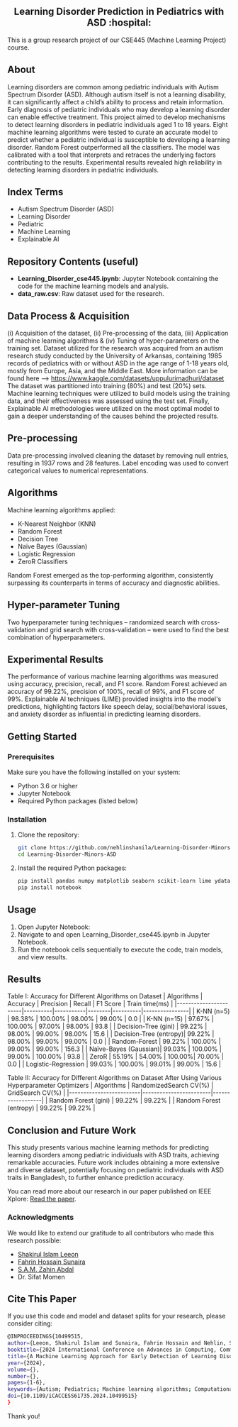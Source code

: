 <h2 align="center"> Learning Disorder Prediction in Pediatrics with ASD :hospital: </h2>


This is a group research project of our CSE445 (Machine Learning Project) course.

## About
Learning disorders are common among pediatric individuals with Autism Spectrum Disorder (ASD). Although autism itself is not a learning disability, it can significantly affect a child’s ability to process and retain information. Early diagnosis of pediatric individuals who may develop a learning disorder can enable effective treatment. This project aimed to develop mechanisms to detect learning disorders in pediatric individuals aged 1 to 18 years. Eight machine learning algorithms were tested to curate an accurate model to predict whether a pediatric individual is susceptible to developing a learning disorder. Random Forest outperformed all the classifiers. The model was calibrated with a tool that interprets and retraces the underlying factors contributing to the results. Experimental results revealed high reliability in detecting learning disorders in pediatric individuals.

## Index Terms
- Autism Spectrum Disorder (ASD)
- Learning Disorder
- Pediatric
- Machine Learning
- Explainable AI

## Repository Contents (useful)
- **Learning_Disorder_cse445.ipynb**: Jupyter Notebook containing the code for the machine learning models and analysis.
- **data_raw.csv**: Raw dataset used for the research.


## Data Process & Acquisition
(i) Acquisition of the dataset,
(ii) Pre-processing of the data,
(iii) Application of machine learning algorithms &
(iv) Tuning of hyper-parameters on the training set.
Dataset utilized for the research was acquired from an autism research study conducted by the University of Arkansas, containing 1985 records of pediatrics with or without ASD in the age range of 1-18 years old, mostly from Europe, Asia, and the Middle East. More information can be found here --> https://www.kaggle.com/datasets/uppulurimadhuri/dataset The dataset was partitioned into training (80%) and test (20%) sets. Machine learning techniques were utilized to build models using the training data, and their effectiveness was assessed using the test set. Finally, Explainable AI methodologies were utilized on the most optimal model to gain a deeper understanding of the causes behind the projected results.

## Pre-processing
Data pre-processing involved cleaning the dataset by removing null entries, resulting in 1937 rows and 28 features. Label encoding was used to convert categorical values to numerical representations.

## Algorithms
Machine learning algorithms applied:
- K-Nearest Neighbor (KNN)
- Random Forest
- Decision Tree
- Naïve Bayes (Gaussian)
- Logistic Regression
- ZeroR Classifiers

Random Forest emerged as the top-performing algorithm, consistently surpassing its counterparts in terms of accuracy and diagnostic abilities.

## Hyper-parameter Tuning
Two hyperparameter tuning techniques – randomized search with cross-validation and grid search with cross-validation – were used to find the best combination of hyperparameters.

## Experimental Results
The performance of various machine learning algorithms was measured using accuracy, precision, recall, and F1 score. Random Forest achieved an accuracy of 99.22%, precision of 100%, recall of 99%, and F1 score of 99%. Explainable AI techniques (LIME) provided insights into the model's predictions, highlighting factors like speech delay, social/behavioral issues, and anxiety disorder as influential in predicting learning disorders.

## Getting Started

### Prerequisites
Make sure you have the following installed on your system:
- Python 3.6 or higher
- Jupyter Notebook
- Required Python packages (listed below)

### Installation
1. Clone the repository:
   ```sh
   git clone https://github.com/nehlinshanila/Learning-Disorder-Minors-ASD.git
   cd Learning-Disorder-Minors-ASD
   ```
   
2. Install the required Python packages:
   ```sh
   pip install pandas numpy matplotlib seaborn scikit-learn lime ydata-profiling
   pip install notebook
   ```

## Usage
1. Open Jupyter Notebook:
2. Navigate to and open Learning_Disorder_cse445.ipynb in Jupyter Notebook.
3. Run the notebook cells sequentially to execute the code, train models, and view results.

## Results
Table I: Accuracy for Different Algorithms on Dataset
| Algorithms            | Accuracy | Precision | Recall | F1 Score | Train time(ms) |
|-----------------------|----------|-----------|--------|----------|----------------|
| K-NN (n=5)            | 98.38%   | 100.00%   | 98.00% | 99.00%   | 0.0            |
| K-NN (n=15)           | 97.67%   | 100.00%   | 97.00% | 98.00%   | 93.8           |
| Decision-Tree (gini)  | 99.22%   | 98.00%    | 99.00% | 98.00%   | 15.6           |
| Decision-Tree (entropy)| 99.22%  | 98.00%    | 99.00% | 99.00%   | 0.0            |
| Random-Forest         | 99.22%   | 100.00%   | 99.00% | 99.00%   | 156.3          |
| Naïve-Bayes (Gaussian)| 99.03%   | 100.00%   | 99.00% | 100.00%  | 93.8           |
| ZeroR                 | 55.19%   | 54.00%    | 100.00%| 70.00%   | 0.0            |
| Logistic-Regression   | 99.03%   | 100.00%   | 99.01% | 99.00%   | 15.6           |

Table II: Accuracy for Different Algorithms on Dataset After Using Various Hyperparameter Optimizers
| Algorithms              | RandomizedSearch CV(%) | GridSearch CV(%) |
|-------------------------|------------------------|------------------|
| Random Forest (gini)    | 99.22%                 | 99.22%           |
| Random Forest (entropy) | 99.22%                 | 99.22%           |


## Conclusion and Future Work
This study presents various machine learning methods for predicting learning disorders among pediatric individuals with ASD traits, achieving remarkable accuracies. Future work includes obtaining a more extensive and diverse dataset, potentially focusing on pediatric individuals with ASD traits in Bangladesh, to further enhance prediction accuracy.


You can read more about our research in our paper published on IEEE Xplore: [Read the paper](https://ieeexplore.ieee.org/document/10499515).

### Acknowledgments
We would like to extend our gratitude to all contributors who made this research possible:
- [Shakirul Islam Leeon](https://github.com/shakirul360)
- [Fahrin Hossain Sunaira](https://github.com/Sunaira1101)
- [S.A.M. Zahin Abdal](https://github.com/ZahinSam1)
- Dr. Sifat Momen

## Cite This Paper
If you use this code and model and dataset splits for your research, please consider citing:
   ```sh
@INPROCEEDINGS{10499515,
  author={Leeon, Shakirul Islam and Sunaira, Fahrin Hossain and Nehlin, Shanila and Abdal, S.A.M. Zahin and Momen, Sifat},
  booktitle={2024 International Conference on Advances in Computing, Communication, Electrical, and Smart Systems (iCACCESS)}, 
  title={A Machine Learning Approach for Early Detection of Learning Disorders in Pediatrics}, 
  year={2024},
  volume={},
  number={},
  pages={1-6},
  keywords={Autism; Pediatrics; Machine learning algorithms; Computational modeling; Predictive models; Aging; Reliability; Autism Spectrum Disorder; Learning Disorder; Pediatric},
  doi={10.1109/iCACCESS61735.2024.10499515}
}
   ```

Thank you!











   
